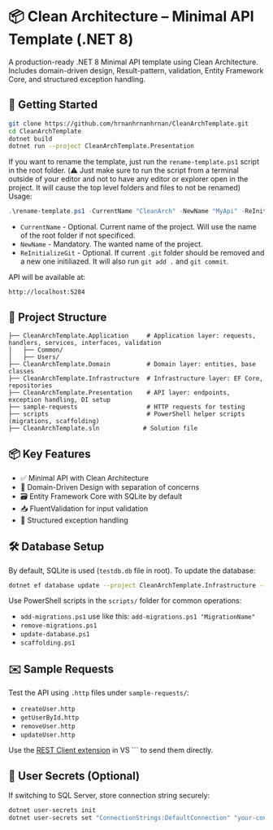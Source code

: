 # 📦 Clean Architecture – Minimal API Template (.NET 8)

A production-ready .NET 8 Minimal API template using Clean Architecture. Includes domain-driven design, Result-pattern, validation, Entity Framework Core, and structured exception handling.

## 🚀 Getting Started

``` bash
git clone https://github.com/hrnanhrnanhrnan/CleanArchTemplate.git
cd CleanArchTemplate
dotnet build
dotnet run --project CleanArchTemplate.Presentation
```

If you want to rename the template, just run the `rename-template.ps1` script in the root folder.
(⚠️ Just make sure to run the script from a terminal outside of your editor and not to have any editor or explorer open in the project. It will cause the top level folders and files to not be renamed)
Usage: 
```powershell
.\rename-template.ps1 -CurrentName "CleanArch" -NewName "MyApi" -ReInitializeGit
```
- `CurrentName` - Optional. Current name of the project. Will use the name of the root folder if not specificed.
- `NewName` - Mandatory. The wanted name of the project.
- `ReInitializeGit` - Optional. If current `.git` folder should be removed and a new one initiliazed. It will also run `git add .` and `git commit`.

API will be available at:
``` text
http://localhost:5284
```

## 🧱 Project Structure

``` text
├── CleanArchTemplate.Application     # Application layer: requests, handlers, services, interfaces, validation
│   ├── Common/
│   ├── Users/
├── CleanArchTemplate.Domain          # Domain layer: entities, base classes
├── CleanArchTemplate.Infrastructure  # Infrastructure layer: EF Core, repositories
├── CleanArchTemplate.Presentation    # API layer: endpoints, exception handling, DI setup
├── sample-requests                   # HTTP requests for testing
├── scripts                           # PowerShell helper scripts (migrations, scaffolding)
├── CleanArchTemplate.sln            # Solution file
```

## 📦 Key Features

- ✅ Minimal API with Clean Architecture
- 🧱 Domain-Driven Design with separation of concerns
- 🗃️ Entity Framework Core with SQLite by default
- 📥 FluentValidation for input validation
- 🔧 Structured exception handling

## 🛠️ Database Setup

By default, SQLite is used (`testdb.db` file in root). To update the database:

``` bash
dotnet ef database update --project CleanArchTemplate.Infrastructure --startup-project CleanArchTemplate.Presentation
```

Use PowerShell scripts in the `scripts/` folder for common operations:

- `add-migrations.ps1` use like this: `add-migrations.ps1 "MigrationName"`
- `remove-migrations.ps1`
- `update-database.ps1`
- `scaffolding.ps1`

## ✉️ Sample Requests

Test the API using `.http` files under `sample-requests/`:

- `createUser.http`
- `getUserById.http`
- `removeUser.http`
- `updateUser.http`

Use the [REST Client extension](https://marketplace.visualstudio.com/items?itemName=humao.rest-client) in VS ``` to send them directly.

## 🔐 User Secrets (Optional)

If switching to SQL Server, store connection string securely:

``` bash
dotnet user-secrets init
dotnet user-secrets set "ConnectionStrings:DefaultConnection" "your-connection-string"
```